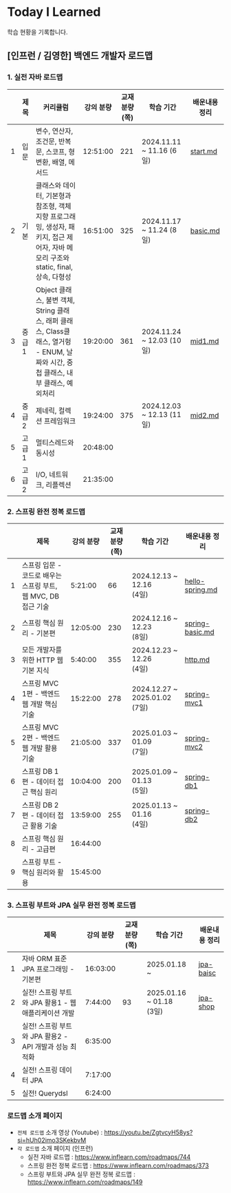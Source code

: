 # Today I Learned

학습 현황을 기록합니다.

## [인프런 / 김영한] 백엔드 개발자 로드맵

### 1. 실전 자바 로드맵

|   | 제목   | 커리큘럼                                                                                      | 강의 분량    | 교재 분량 (쪽) | 학습 기간                    | 배운내용 정리                           |
|---|------|-------------------------------------------------------------------------------------------|----------|-----------|--------------------------|-----------------------------------|
| 1 | 입문   | 변수, 연산자, 조건문, 반복문, 스코프, 형변환, 배열, 메서드                                                      | 12:51:00 | 221       | 2024.11.11 ~ 11.16 (6일)  | [start.md](java/java_01_start.md) |
| 2 | 기본   | 클래스와 데이터, 기본형과 참조형, 객체 지향 프로그래밍, 생성자, 패키지, 접근 제어자, 자바 메모리 구조와 static, final, 상속, 다형성      | 16:51:00 | 325       | 2024.11.17 ~ 11.24 (8일)  | [basic.md](java/java_02_basic.md) |
| 3 | 중급 1 | Object 클래스, 불변 객체, String 클래스, 래퍼 클래스, Class클래스, 열거헝 - ENUM, 날짜와 시간, 중첩 클래스, 내부 클래스, 예외처리 | 19:20:00 | 361       | 2024.11.24 ~ 12.03 (10일) | [mid1.md](java/java_03_mid1.md)   |
| 4 | 중급 2 | 제네릭, 컬렉션 프레임워크                                                                            | 19:24:00 | 375       | 2024.12.03 ~ 12.13 (11일) | [mid2.md](java/java_04_mid2.md)   |
| 5 | 고급 1 | 멀티스레드와 동시성                                                                                | 20:48:00 |           |                          |                                   |
| 6 | 고급 2 | I/O, 네트워크, 리플렉션                                                                           | 21:35:00 |           |                          |                                   |

### 2. 스프링 완전 정복 로드맵

|   | 제목                                       | 강의 분량    | 교재 분량 (쪽) | 학습 기간                            | 배운내용 정리                                      |
|---|------------------------------------------|----------|-----------|----------------------------------|----------------------------------------------|
| 1 | 스프링 입문 - 코드로 배우는 스프링 부트, 웹 MVC, DB 접근 기술 | 5:21:00  | 66        | 2024.12.13 ~ 12.16 <br>(4일)      | [hello-spring.md](spring/spring_01_start.md) |
| 2 | 스프링 핵심 원리 - 기본편                          | 12:05:00 | 230       | 2024.12.16 ~ 12.23 <br>(8일)      | [spring-basic.md](spring/spring_02_basic.md) |
| 3 | 모든 개발자를 위한 HTTP 웹 기본 지식                  | 5:40:00  | 355       | 2024.12.23 ~ 12.26 <br>(4일)      | [http.md](http/http.md)                      |
| 4 | 스프링 MVC 1편 - 백엔드 웹 개발 핵심 기술              | 15:22:00 | 278       | 2024.12.27 ~ 2025.01.02 <br>(7일) | [spring-mvc1](spring/spring_04_mvc1.md)      |
| 5 | 스프링 MVC 2편 - 백엔드 웹 개발 활용 기술              | 21:05:00 | 337       | 2025.01.03 ~ 01.09 <br>(7일)      | [spring-mvc2](spring/spring_05_mvc2.md)      |
| 6 | 스프링 DB 1편 - 데이터 접근 핵심 원리                 | 10:04:00 | 200       | 2025.01.09 ~ 01.13 <br>(5일)      | [spring-db1](spring/spring_06_db1.md)        |
| 7 | 스프링 DB 2편 - 데이터 접근 활용 기술                 | 13:59:00 | 255       | 2025.01.13 ~ 01.16 <br>(4일)      | [spring-db2](spring/spring_07_db2.md)        |
| 8 | 스프링 핵심 원리 - 고급편                          | 16:44:00 |           |                                  |                                              |
| 9 | 스프링 부트 - 핵심 원리와 활용                       | 15:45:00 |           |                                  |                                              |

### 3. 스프링 부트와 JPA 실무 완전 정복 로드맵

|   | 제목                                   | 강의 분량    | 교재 분량 (쪽) | 학습 기간                       | 배운내용 정리                           |
|---|--------------------------------------|----------|-----------|-----------------------------|-----------------------------------|
| 1 | 자바 ORM 표준 JPA 프로그래밍 - 기본편            | 16:03:00 |           | 2025.01.18 ~                | [jpa-baisc](jpa/jpa_01_basic.md)  |
| 2 | 실전! 스프링 부트와 JPA 활용1 - 웹 애플리케이션 개발    | 7:44:00  | 93        | 2025.01.16 ~ 01.18 <br>(3일) | [jpa-shop](jpa/jpa_02_jpashop.md) |
| 3 | 실전! 스프링 부트와 JPA 활용2 - API 개발과 성능 최적화 | 6:35:00  |           |                             |                                   |
| 4 | 실전! 스프링 데이터 JPA                      | 7:17:00  |           |                             |                                   |
| 5 | 실전! Querydsl                         | 6:24:00  |           |                             |                                   |

### 로드맵 소개  페이지

-  `전체 로드맵` 소개 영상 (Youtube) : https://youtu.be/ZgtvcyH58ys?si=hUh02imo3SKekbvM
- `각 로드맵` 소개 페이지 (인프런)
  - 실전 자바 로드맵 : https://www.inflearn.com/roadmaps/744
  - 스프링 완전 정복 로드맵 : https://www.inflearn.com/roadmaps/373
  - 스프링 부트와 JPA 실무 완전 정복 로드맵 : https://www.inflearn.com/roadmaps/149 